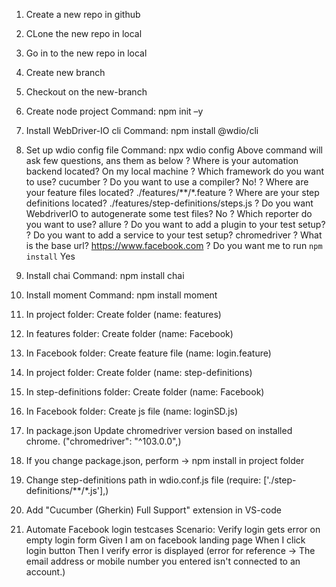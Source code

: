 1. Create a new repo in github
2. CLone the new repo in local
3. Go in to the new repo in local
4. Create new branch
5. Checkout on the new-branch
6. Create node project
    Command: npm init –y
7. Install WebDriver-IO cli
    Command: npm install @wdio/cli
8. Set up wdio config file
    Command: npx wdio config
Above command will ask few questions, ans them as below
? Where is your automation backend located? On my local machine
? Which framework do you want to use? cucumber
? Do you want to use a compiler? No!
? Where are your feature files located? ./features/**/*.feature
? Where are your step definitions located? ./features/step-definitions/steps.js
? Do you want WebdriverIO to autogenerate some test files? No
? Which reporter do you want to use? allure
? Do you want to add a plugin to your test setup?
? Do you want to add a service to your test setup? chromedriver
? What is the base url? https://www.facebook.com
? Do you want me to run `npm install` Yes

9. Install chai
    Command: npm install chai
10. Install moment
    Command: npm install moment
11. In project folder: Create folder (name: features)
12. In features folder: Create folder (name: Facebook)
13. In Facebook folder: Create feature file (name: login.feature)

11. In project folder: Create folder (name: step-definitions)
12. In step-definitions folder: Create folder (name: Facebook)
13. In Facebook folder: Create js file (name: loginSD.js)

14. In package.json Update chromedriver version based on installed chrome. ("chromedriver": "^103.0.0",)
15. If you change package.json, perform -> npm install in project folder

16. Change step-definitions path in wdio.conf.js file (require: ['./step-definitions/**/*.js'],)

17. Add "Cucumber (Gherkin) Full Support" extension in VS-code

18. Automate Facebook login testcases
    Scenario: Verify login gets error on empty login form
        Given I am on facebook landing page
        When I click login button
        Then I verify error is displayed 
        (error for reference -> The email address or mobile number you entered isn't connected to an account.)